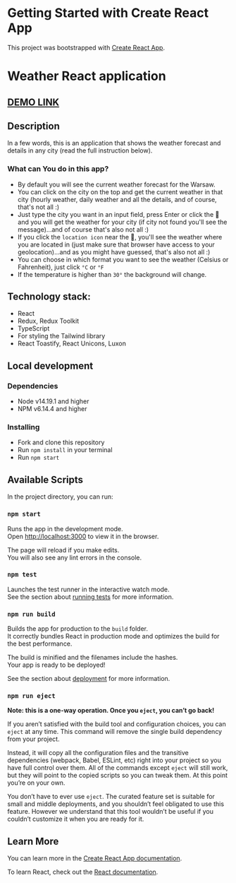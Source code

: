 # Getting Started with Create React App
This project was bootstrapped with [Create React App](https://github.com/facebook/create-react-app).

# Weather React application
## [DEMO LINK](https://romekivantsiv.github.io/react_weather_daily/)

## Description
In a few words, this is an application that shows the weather forecast and details in any city (read the full instruction below).

### What can You do in this app? 
* By default you will see the current weather forecast for the Warsaw.
* You can click on the city on the top and get the current weather in that city (hourly weather, daily weather and all the details, and of course, that's not all :)
* Just type  the city you want in an input field, press Enter or click the 🔎 and you will get the weather for your city (if city not found you'll see the message)...and of course that's also not all :)
* If you click the `location icon` near the 🔎, you'll see the weather where you are located in (just make sure that browser have access to your geolocation)...and as you might have guessed, that's also not all :)
* You can choose in which format you want to see the weather (Celsius or Fahrenheit), just click `°C` or `°F`
* If the temperature is higher than `30°` the background will change.

## Technology stack:
* React
* Redux, Redux Toolkit
* TypeScript
* For styling the Tailwind library
* React Toastify, React Unicons, Luxon

## Local development

### Dependencies
* Node v14.19.1 and higher
* NPM v6.14.4 and higher

### Installing
* Fork and clone this repository
* Run `npm install` in your terminal
* Run `npm start`

## Available Scripts
In the project directory, you can run:

### `npm start`

Runs the app in the development mode.\
Open [http://localhost:3000](http://localhost:3000) to view it in the browser.

The page will reload if you make edits.\
You will also see any lint errors in the console.

### `npm test`

Launches the test runner in the interactive watch mode.\
See the section about [running tests](https://facebook.github.io/create-react-app/docs/running-tests) for more information.

### `npm run build`

Builds the app for production to the `build` folder.\
It correctly bundles React in production mode and optimizes the build for the best performance.

The build is minified and the filenames include the hashes.\
Your app is ready to be deployed!

See the section about [deployment](https://facebook.github.io/create-react-app/docs/deployment) for more information.

### `npm run eject`

**Note: this is a one-way operation. Once you `eject`, you can’t go back!**

If you aren’t satisfied with the build tool and configuration choices, you can `eject` at any time. This command will remove the single build dependency from your project.

Instead, it will copy all the configuration files and the transitive dependencies (webpack, Babel, ESLint, etc) right into your project so you have full control over them. All of the commands except `eject` will still work, but they will point to the copied scripts so you can tweak them. At this point you’re on your own.

You don’t have to ever use `eject`. The curated feature set is suitable for small and middle deployments, and you shouldn’t feel obligated to use this feature. However we understand that this tool wouldn’t be useful if you couldn’t customize it when you are ready for it.

## Learn More

You can learn more in the [Create React App documentation](https://facebook.github.io/create-react-app/docs/getting-started).

To learn React, check out the [React documentation](https://reactjs.org/).

